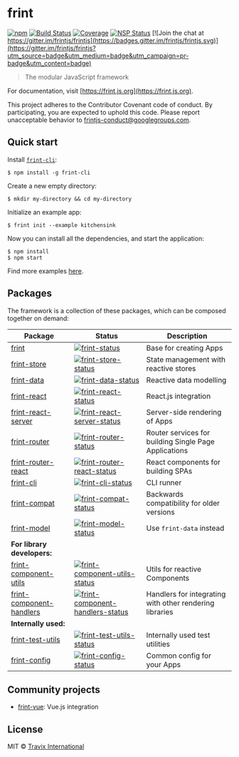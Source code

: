 # frint

[![npm](https://img.shields.io/npm/v/frint.svg)](https://www.npmjs.com/package/frint) [![Build Status](https://img.shields.io/travis/Travix-International/frint/master.svg)](http://travis-ci.org/Travix-International/frint) [![Coverage](https://img.shields.io/coveralls/Travix-International/frint.svg)](https://coveralls.io/github/Travix-International/frint) [![NSP Status](https://nodesecurity.io/orgs/travix-international-bv/projects/2c3431f8-ed10-4ef2-8edb-4873c656497c/badge)](https://nodesecurity.io/orgs/travix-international-bv/projects/2c3431f8-ed10-4ef2-8edb-4873c656497c) [![Join the chat at https://gitter.im/frintjs/frintjs](https://badges.gitter.im/frintjs/frintjs.svg)](https://gitter.im/frintjs/frintjs?utm_source=badge&utm_medium=badge&utm_campaign=pr-badge&utm_content=badge)

> The modular JavaScript framework

For documentation, visit [https://frint.js.org](https://frint.js.org).

This project adheres to the Contributor Covenant code of conduct. By participating, you are expected to uphold this code.
Please report unacceptable behavior to frintjs-conduct@googlegroups.com.

## Quick start

Install [`frint-cli`](https://frint.js.org/docs/packages/frint-cli/):

```
$ npm install -g frint-cli
```

Create a new empty directory:

```
$ mkdir my-directory && cd my-directory
```

Initialize an example app:

```
$ frint init --example kitchensink
```

Now you can install all the dependencies, and start the application:

```
$ npm install
$ npm start
```

Find more examples [here](https://github.com/Travix-International/frint/tree/master/examples).

## Packages

The framework is a collection of these packages, which can be composed together on demand:

| Package                     | Status                                                                 | Description |
|-----------------------------|------------------------------------------------------------------------|-------------|
| [frint]                     | [![frint-status]][frint-package]                                       | Base for creating Apps |
| [frint-store]               | [![frint-store-status]][frint-store-package]                           | State management with reactive stores |
| [frint-data]                | [![frint-data-status]][frint-data-package]                             | Reactive data modelling |
| [frint-react]               | [![frint-react-status]][frint-react-package]                           | React.js integration |
| [frint-react-server]        | [![frint-react-server-status]][frint-react-server-package]             | Server-side rendering of Apps |
| [frint-router]              | [![frint-router-status]][frint-router-package]                         | Router services for building Single Page Applications |
| [frint-router-react]        | [![frint-router-react-status]][frint-router-react-package]             | React components for building SPAs |
| [frint-cli]                 | [![frint-cli-status]][frint-cli-package]                               | CLI runner |
| [frint-compat]              | [![frint-compat-status]][frint-compat-package]                         | Backwards compatibility for older versions |
| [frint-model]               | [![frint-model-status]][frint-model-package]                           | Use `frint-data` instead |
| **For library developers:** |                                                                        |  |
| [frint-component-utils]     | [![frint-component-utils-status]][frint-component-utils-package]       | Utils for reactive Components |
| [frint-component-handlers]  | [![frint-component-handlers-status]][frint-component-handlers-package] | Handlers for integrating with other rendering libraries |
| **Internally used:**        |                                                                        |  |
| [frint-test-utils]          | [![frint-test-utils-status]][frint-test-utils-package]                 | Internally used test utilities |
| [frint-config]              | [![frint-config-status]][frint-config-package]                         | Common config for your Apps |

[frint]: https://frint.js.org/docs/packages/frint
[frint-store]: https://frint.js.org/docs/packages/frint-store
[frint-model]: https://frint.js.org/docs/packages/frint-model
[frint-data]: https://frint.js.org/docs/packages/frint-data
[frint-react]: https://frint.js.org/docs/packages/frint-react
[frint-react-server]: https://frint.js.org/docs/packages/frint-react-server
[frint-router]: https://frint.js.org/docs/packages/frint-router
[frint-router-react]: https://frint.js.org/docs/packages/frint-router-react
[frint-cli]: https://frint.js.org/docs/packages/frint-cli
[frint-compat]: https://frint.js.org/docs/packages/frint-compat
[frint-component-utils]: https://frint.js.org/docs/packages/frint-component-utils
[frint-component-handlers]: https://frint.js.org/docs/packages/frint-component-handlers
[frint-test-utils]: https://frint.js.org/docs/packages/frint-test-utils
[frint-config]: https://frint.js.org/docs/packages/frint-config

[frint-status]: https://img.shields.io/npm/v/frint.svg
[frint-store-status]: https://img.shields.io/npm/v/frint-store.svg
[frint-model-status]: https://img.shields.io/badge/status-deprecated-orange.svg
[frint-data-status]: https://img.shields.io/npm/v/frint-data.svg
[frint-react-status]: https://img.shields.io/npm/v/frint-react.svg
[frint-react-server-status]: https://img.shields.io/npm/v/frint-react-server.svg
[frint-router-status]: https://img.shields.io/npm/v/frint-router.svg
[frint-router-react-status]: https://img.shields.io/npm/v/frint-router-react.svg
[frint-cli-status]: https://img.shields.io/npm/v/frint-cli.svg
[frint-compat-status]: https://img.shields.io/npm/v/frint-compat.svg
[frint-component-utils-status]: https://img.shields.io/npm/v/frint-component-utils.svg
[frint-component-handlers-status]: https://img.shields.io/npm/v/frint-component-handlers.svg
[frint-test-utils-status]: https://img.shields.io/npm/v/frint-test-utils.svg
[frint-config-status]: https://img.shields.io/npm/v/frint-config.svg

[frint-package]: https://npmjs.com/package/frint
[frint-store-package]: https://npmjs.com/package/frint-store
[frint-model-package]: https://npmjs.com/package/frint-model
[frint-data-package]: https://npmjs.com/package/frint-data
[frint-react-package]: https://npmjs.com/package/frint-react
[frint-react-server-package]: https://npmjs.com/package/frint-react-server
[frint-router-package]: https://npmjs.com/package/frint-router
[frint-router-react-package]: https://npmjs.com/package/frint-router-react
[frint-cli-package]: https://npmjs.com/package/frint-cli
[frint-compat-package]: https://npmjs.com/package/frint-compat
[frint-component-utils-package]: https://npmjs.com/package/frint-component-utils
[frint-component-handlers-package]: https://npmjs.com/package/frint-component-handlers
[frint-test-utils-package]: https://npmjs.com/package/frint-test-utils
[frint-config-package]: https://npmjs.com/package/frint-config

## Community projects

* [frint-vue](https://github.com/frintjs/frint-vue): Vue.js integration

## License

MIT © [Travix International](http://travix.com)
